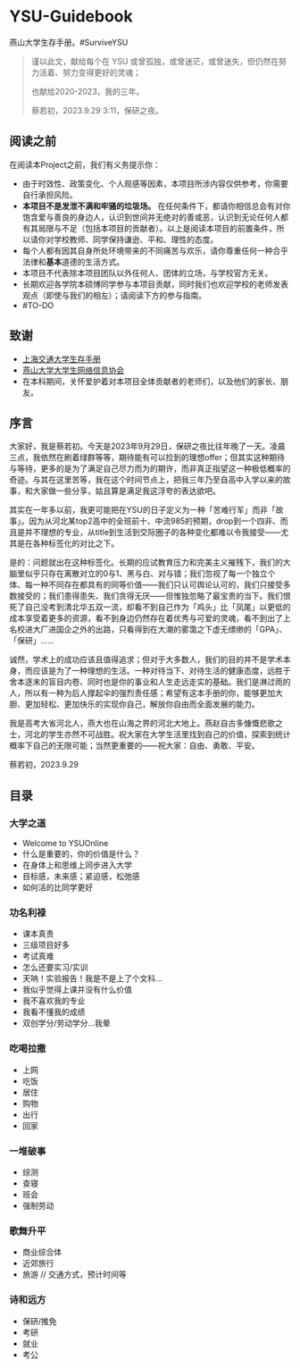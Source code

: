 # YSU-Guidebook

燕山大学生存手册。#SurviveYSU

> 谨以此文，献给每个在 YSU 或曾孤独，或曾迷茫，或曾迷失，但仍然在努力活着、努力变得更好的灵魂；
>
> 也献给2020-2023，我的三年。
>
> 蔡若初，2023.9.29 3:11，保研之夜。

## 阅读之前

在阅读本Project之前，我们有义务提示你：

* 由于时效性、政策变化、个人观感等因素，本项目所涉内容仅供参考，你需要自行承担风险。
* **本项目不是发泄不满和牢骚的垃圾场。**  在任何条件下，都请你相信总会有对你饱含爱与善良的身边人，认识到世间并无绝对的善或恶，认识到无论任何人都有其局限与不足（包括本项目的贡献者）。以上是阅读本项目的前置条件，所以请你对学校教师、同学保持谦逊、平和、理性的态度。
* 每个人都有因其自身所处环境带来的不同痛苦与欢乐，请你尊重任何一种合乎法律和**基本**道德的生活方式。
* 本项目不代表除本项目团队以外任何人、团体的立场，与学校官方无关。
* 长期欢迎各学院本硕博同学参与本项目贡献，同时我们也欢迎学校的老师发表观点（即使与我们的相左）；请阅读下方的参与指南。
* #TO-DO

## 致谢

* [上海交通大学生存手册](https://survivesjtu.gitbook.io/)
* [燕山大学大学生网络信息协会](https://github.com/yuna2017)
* 在本科期间，关怀爱护着对本项目全体贡献者的老师们，以及他们的家长、朋友。

## 序言

大家好，我是蔡若初。今天是2023年9月29日，保研之夜比往年晚了一天。凌晨三点，我依然在刷着绿群等等，期待能有可以捡到的理想offer；但其实这种期待与等待，更多的是为了满足自己尽力而为的期许，而非真正指望这一种极低概率的奇迹。与其在这里苦等，我在这个时间节点上，把我三年乃至自高中入学以来的故事，和大家做一些分享，姑且算是满足我这浮夸的表达欲吧。

其实在一年多以前，我更可能把在YSU的日子定义为一种「苦难行军」而非「故事」。因为从河北某top2高中的全班前十、中流985的预期，drop到一个四非、而且是并不理想的专业，从title到生活到交际圈子的各种变化都难以令我接受——尤其是在各种标签化的对比之下。

是的：问题就出在这种标签化。长期的应试教育压力和完美主义摧残下，我们的大脑里似乎只存在离散对立的0与1、黑与白、对与错；我们忽视了每一个独立个体、每一种不同存在都具有的同等价值——我们只认可舆论认可的，我们只接受多数接受的；我们患得患失、我们贪得无厌——但惟独忽略了最宝贵的当下。我们恨死了自己没考到清北华五双一流，却看不到自己作为「鸡头」比「凤尾」以更低的成本享受着更多的资源，看不到身边仍然存在着优秀与可爱的灵魂，看不到出了上名校进大厂进国企之外的出路，只看得到在大潮的雾霭之下虚无缥缈的「GPA」、「保研」……

诚然，学术上的成功应该且值得追求；但对于大多数人，我们的目的并不是学术本身，而应该是为了一种理想的生活。一种对待当下、对待生活的健康态度，远胜于舍本逐末的盲目内卷、同时也是你的事业和人生走远走实的基础。我们是淋过雨的人，所以有一种为后人撑起伞的强烈责任感；希望有这本手册的你，能够更加大胆、更加轻松、更加快乐的实现你自己，解放你自由而全面发展的能力。

我是高考大省河北人，燕大也在山海之界的河北大地上。燕赵自古多慷慨悲歌之士，河北的学生亦然不可战胜。祝大家在大学生活里找到自己的价值，探索到统计概率下自己的无限可能；当然更重要的——祝大家：自由、勇敢、平安。


蔡若初，2023.9.29

## 目录

### 大学之道

* Welcome to YSUOnline
* 什么是重要的，你的价值是什么？
* 在身体上和思维上同步进入大学
* 目标感，未来感；紧迫感，松弛感
* 如何活的比同学更好

### 功名利禄

* 课本真贵
* 三级项目好多
* 考试真难
* 怎么还要实习/实训
* 天呐！实验报告！我是不是上了个文科…
* 我似乎觉得上课并没有什么价值
* 我不喜欢我的专业
* 我看不懂我的成绩
* 双创学分/劳动学分...我晕

### **吃喝拉撒**

* 上网
* 吃饭
* 居住
* 购物
* 出行
* 回家

### 一堆破事

* 综测
* 查寝
* 班会
* 强制劳动

### 歌舞升平

* 商业综合体
* 近郊旅行
* 旅游 // 交通方式，预计时间等

### 诗和远方

* 保研/推免
* 考研
* 就业
* 考公

